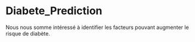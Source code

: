 # Diabete_Prediction
Nous nous somme intéressé à identifier les facteurs pouvant augmenter le risque de diabète.
